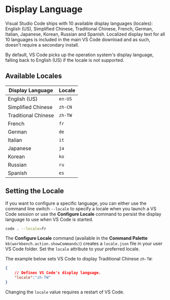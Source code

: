 ﻿---
Order: 7
Area: customization
TOCTitle: Display Language
PageTitle: Visual Studio Code Display Language (Locale)
DateApproved: 3/7/2016
MetaDescription: How to change the display language (locale) of Visual Studio Code.  
---

# Display Language

Visual Studio Code ships with 10 available display languages (locales): English (US), Simplified Chinese, Traditional Chinese, French, German, Italian, Japanese, Korean, Russian and Spanish.  Localized display text for all 10 languages is included in the main VS Code download and as such, doesn't require a secondary install.

By default, VS Code picks up the operation system's display language, falling back to English (US) if the locale is not supported.

## Available Locales

Display Language | Locale
-----------------|-------
English (US) | `en-US`
Simplified Chinese | `zh-CN`
Traditional Chinese | `zh-TW`
French | `fr`
German | `de`
Italian | `it`
Japanese | `ja`
Korean | `ko`
Russian | `ru`
Spanish | `es`

## Setting the Locale

If you want to configure a specific language, you can either use the command line switch `--locale` to specify a locale when you launch a VS Code session or use the **Configure Locale** command to persist the display language to use when VS Code is started.

```bash
code . --locale=fr
```

The **Configure Locale** command (available in the **Command Palette** `kb(workbench.action.showCommands)`) creates a `locale.json` file in your user VS Code folder.  Set the `locale` attribute to your preferred locale.

The example below sets VS Code to display Traditional Chinese `zh-TW`:

```json
{
    // Defines VS Code's display language.
    "locale":"zh-TW"
}
```

Changing the `locale` value requires a restart of VS Code.
